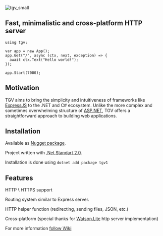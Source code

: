 ![tgv_small](https://github.com/user-attachments/assets/854e13a7-90c1-4e95-b179-b794841626ad)

## Fast, minimalistic and cross-platform HTTP server

```
using tgv;

var app = new App();
app.Get("/", async (ctx, next, exception) => {
  await ctx.Text("Hello world!");
});

app.Start(7000); 
```

## Motivation

TGV aims to bring the simplicity and intuitiveness of frameworks like [ExpressJS](https://github.com/expressjs/express) to the .NET and C# ecosystem.
Unlike the more complex and sometimes overwhelming structure of [ASP.NET](https://dotnet.microsoft.com/en-us/apps/aspnet), TGV offers a straightforward approach to building web applications.


## Installation

Available as [Nugget package](https://www.nuget.org/packages/tgv).

Project written with [.Net Standart 2.0](https://learn.microsoft.com/en-us/dotnet/standard/net-standard?tabs=net-standard-1-0).

Installation is done using `dotnet add package tgv1`


## Features
HTTP \ HTTPS support

Routing system similar to Express server.

HTTP helper function (redirecting, sending files, JSON, etc.)

Cross-platform (special thanks for [Watson.Lite](https://github.com/dotnet/WatsonWebserver) http server implementation)

For more information [follow Wiki](https://github.com/Oshi41/tgv/wiki)
